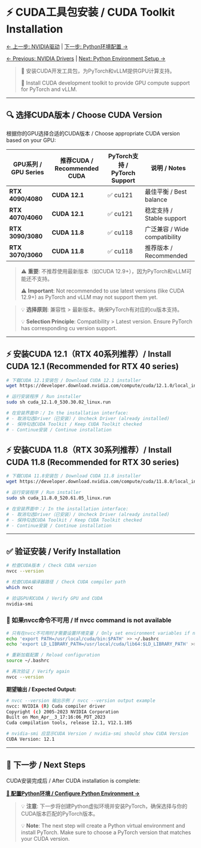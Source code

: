 # ⚡ CUDA工具包安装 / CUDA Toolkit Installation

[← 上一步: NVIDIA驱动](02-nvidia-drivers.md) | [下一步: Python环境配置 →](04-python-setup.md)

[← Previous: NVIDIA Drivers](02-nvidia-drivers.md) | [Next: Python Environment Setup →](04-python-setup.md)

> 🎯 安装CUDA开发工具包，为PyTorch和vLLM提供GPU计算支持。
> 
> 🎯 Install CUDA development toolkit to provide GPU compute support for PyTorch and vLLM.

---

## 🔍 选择CUDA版本 / Choose CUDA Version

根据你的GPU选择合适的CUDA版本 / Choose appropriate CUDA version based on your GPU:

| GPU系列 / GPU Series | 推荐CUDA / Recommended CUDA | PyTorch支持 / PyTorch Support | 说明 / Notes |
|---------------------|------------------------------|-------------------------------|--------------|
| **RTX 4090/4080** | **CUDA 12.1** | ✅ cu121 | 最佳平衡 / Best balance |
| **RTX 4070/4060** | **CUDA 12.1** | ✅ cu121 | 稳定支持 / Stable support |
| **RTX 3090/3080** | **CUDA 11.8** | ✅ cu118 | 广泛兼容 / Wide compatibility |
| **RTX 3070/3060** | **CUDA 11.8** | ✅ cu118 | 推荐版本 / Recommended |

> ⚠️ **重要**: 不推荐使用最新版本（如CUDA 12.9+），因为PyTorch和vLLM可能还不支持。
> 
> ⚠️ **Important**: Not recommended to use latest versions (like CUDA 12.9+) as PyTorch and vLLM may not support them yet.

> 💡 **选择原则**: 兼容性 > 最新版本。确保PyTorch有对应的cu版本支持。
> 
> 💡 **Selection Principle**: Compatibility > Latest version. Ensure PyTorch has corresponding cu version support.

---

## ⚡ 安装CUDA 12.1（RTX 40系列推荐）/ Install CUDA 12.1 (Recommended for RTX 40 series)

```bash
# 下载CUDA 12.1安装包 / Download CUDA 12.1 installer
wget https://developer.download.nvidia.com/compute/cuda/12.1.0/local_installers/cuda_12.1.0_530.30.02_linux.run

# 运行安装程序 / Run installer
sudo sh cuda_12.1.0_530.30.02_linux.run

# 在安装界面中：/ In the installation interface:
# - 取消勾选Driver（已安装）/ Uncheck Driver (already installed)
# - 保持勾选CUDA Toolkit / Keep CUDA Toolkit checked
# - Continue安装 / Continue installation
```

## ⚡ 安装CUDA 11.8（RTX 30系列推荐）/ Install CUDA 11.8 (Recommended for RTX 30 series)

```bash
# 下载CUDA 11.8安装包 / Download CUDA 11.8 installer
wget https://developer.download.nvidia.com/compute/cuda/11.8.0/local_installers/cuda_11.8.0_520.61.05_linux.run

# 运行安装程序 / Run installer
sudo sh cuda_11.8.0_520.61.05_linux.run

# 在安装界面中：/ In the installation interface:
# - 取消勾选Driver（已安装）/ Uncheck Driver (already installed)  
# - 保持勾选CUDA Toolkit / Keep CUDA Toolkit checked
# - Continue安装 / Continue installation
```

---

## ✅ 验证安装 / Verify Installation

```bash
# 检查CUDA版本 / Check CUDA version
nvcc --version

# 检查CUDA编译器路径 / Check CUDA compiler path
which nvcc

# 验证GPU和CUDA / Verify GPU and CUDA
nvidia-smi
```

### 🔧 如果nvcc命令不可用 / If nvcc command is not available

```bash
# 只有在nvcc不可用时才需要设置环境变量 / Only set environment variables if nvcc is not available
echo 'export PATH=/usr/local/cuda/bin:$PATH' >> ~/.bashrc
echo 'export LD_LIBRARY_PATH=/usr/local/cuda/lib64:$LD_LIBRARY_PATH' >> ~/.bashrc

# 重新加载配置 / Reload configuration
source ~/.bashrc

# 再次验证 / Verify again
nvcc --version
```

**期望输出 / Expected Output:**
```bash
# nvcc --version 输出示例 / nvcc --version output example
nvcc: NVIDIA (R) Cuda compiler driver
Copyright (c) 2005-2023 NVIDIA Corporation
Built on Mon_Apr__3_17:16:06_PDT_2023
Cuda compilation tools, release 12.1, V12.1.105

# nvidia-smi 应显示CUDA Version / nvidia-smi should show CUDA Version
CUDA Version: 12.1
```

---

## 🚀 下一步 / Next Steps

CUDA安装完成后 / After CUDA installation is complete:

**[🐍 配置Python环境 / Configure Python Environment →](04-python-setup.md)**

> 💡 **注意**: 下一步将创建Python虚拟环境并安装PyTorch，确保选择与你的CUDA版本匹配的PyTorch版本。
> 
> 💡 **Note**: The next step will create a Python virtual environment and install PyTorch. Make sure to choose a PyTorch version that matches your CUDA version.
